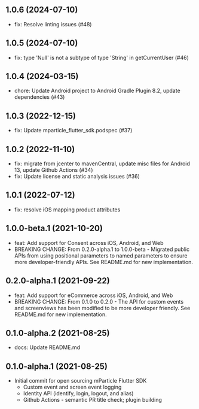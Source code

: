 ## 1.0.6  (2024-07-10)

* fix: Resolve linting issues (#48)

## 1.0.5  (2024-07-10)

* fix: type 'Null' is not a subtype of type 'String' in getCurrentUser (#46)

## 1.0.4  (2024-03-15)

* chore: Update Android project to Android Gradle Plugin 8.2, update dependencies (#43)

## 1.0.3  (2022-12-15)

* fix: Update mparticle_flutter_sdk.podspec (#37)

## 1.0.2  (2022-11-10)

* fix: migrate from jcenter to mavenCentral, update misc files for Android 13, update Github Actions (#34)
* fix: Update license and static analysis issues (#36)

## 1.0.1  (2022-07-12)

* fix: resolve iOS mapping product attributes
  
## 1.0.0-beta.1  (2021-10-20)

* feat: Add support for Consent across iOS, Android, and Web
* BREAKING CHANGE: From 0.2.0-alpha.1 to 1.0.0-beta - Migrated public APIs from using positional parameters to named parameters to ensure more developer-friendly APIs. See README.md for new implementation.

## 0.2.0-alpha.1  (2021-09-22)

* feat: Add support for eCommerce across iOS, Android, and Web
* BREAKING CHANGE: From 0.1.0 to 0.2.0 - The API for custom events and screenviews has been modified to be more developer friendly. See README.md for new implementation.

## 0.1.0-alpha.2  (2021-08-25)

* docs: Update README.md 

## 0.1.0-alpha.1 (2021-08-25)

* Initial commit for open sourcing mParticle Flutter SDK
  * Custom event and screen event logging
  * Identity API (identify, login, logout, and alias)
  * Github Actions - semantic PR title check; plugin building